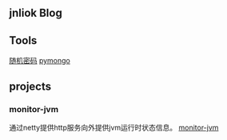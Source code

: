 ## jnliok Blog

## Tools
[随机密码](/pages/pass.html)
[pymongo](/tool/python/demo-mongo.py)

## projects
### monitor-jvm
通过netty提供http服务向外提供jvm运行时状态信息。
[monitor-jvm](https://github.com/jnan88/monitor-jvm)


